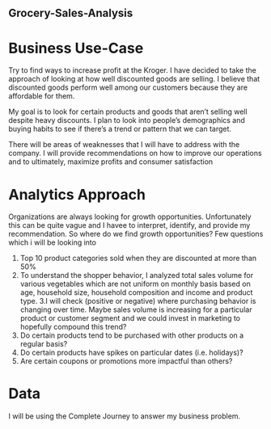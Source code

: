 ## Grocery-Sales-Analysis

# Business Use-Case

Try to find ways to increase profit at the Kroger. I have decided to take the approach of looking at how well discounted goods are selling. I believe that discounted goods perform well among our customers because they are affordable for them.

My goal is to look for certain products and goods that aren’t selling well despite heavy discounts. I plan to look into people’s demographics and buying habits to see if there’s a trend or pattern that we can target.

There will be areas of weaknesses that I will have to address with the company. I will provide recommendations on how to improve our operations and to ultimately, maximize profits and consumer satisfaction


# Analytics Approach 

Organizations are always looking for growth opportunities. Unfortunately this can be quite vague and I havee to interpret, identify, and provide my recommendation.  So where do we find growth opportunities? Few questions which i will be looking into 

1. Top 10 product categories sold when they are discounted at more than 50%
2. To understand the shopper behavior, I analyzed total sales volume for various vegetables which are not uniform on monthly basis based on age, household size, household composition and income and product type.
3.I will check (positive or negative) where purchasing behavior is changing over time. Maybe sales volume is increasing for a particular product or customer segment and we could invest in marketing to hopefully compound this trend?
4. Do certain products tend to be purchased with other products on a regular basis?
5. Do certain products have spikes on particular dates (i.e. holidays)?
6. Are certain coupons or promotions more impactful than others?


# Data
I will be  using the Complete Journey to answer my business problem. 
